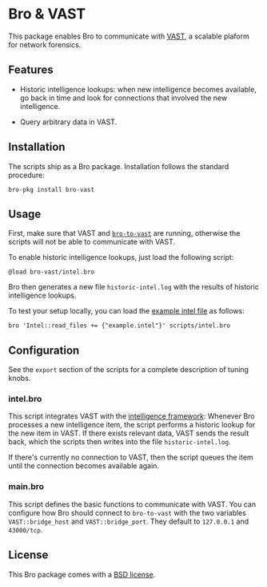 # Bro & VAST

This package enables Bro to communicate with [VAST][vast], a scalable plaform
for network forensics.

## Features

- Historic intelligence lookups: when new intelligence becomes available,
  go back in time and look for connections that involved the new intelligence.

- Query arbitrary data in VAST.

## Installation

The scripts ship as a Bro package. Installation follows the standard procedure:

```shell
bro-pkg install bro-vast
```

## Usage

First, make sure that VAST and [`bro-to-vast`][bro-to-vast] are running,
otherwise the scripts will not be able to communicate with VAST.

To enable historic intelligence lookups, just load the following script:

```bro
@load bro-vast/intel.bro
```

Bro then generates a new file `historic-intel.log` with the results of historic
intelligence lookups.

To test your setup locally, you can load the [example intel file](example.intel)
as follows:

```shell
bro 'Intel::read_files += {"example.intel"}' scripts/intel.bro
```

## Configuration

See the `export` section of the scripts for a complete description of tuning
knobs.

### intel.bro

This script integrates VAST with the [intelligence framework][intel-framework]:
Whenever Bro processes a new intelligence item, the script performs a historic
lookup for the new item in VAST. If there exists relevant data, VAST sends the
result back, which the scripts then writes into the file `historic-intel.log`.

If there's currently no connection to VAST, then the script queues the item
until the connection becomes available again.

### main.bro

This script defines the basic functions to communicate with VAST. You can
configure how Bro should connect to `bro-to-vast` with the two variables
`VAST::bridge_host` and `VAST::bridge_port`. They default to `127.0.0.1` and
`43000/tcp`.

## License

This Bro package comes with a [BSD license](LICENSE).

[vast]: https://github.com/vast-io/vast
[bro-to-vast]: https://github.com/vast-io/vast/tree/master/tools/bro-to-vast
[intel-framework]: https://www.bro.org/sphinx-git/frameworks/intel.html
